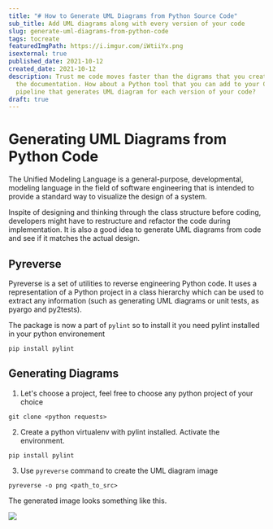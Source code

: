 ```yaml
---
title: "# How to Generate UML Diagrams from Python Source Code"
sub_title: Add UML diagrams along with every version of your code
slug: generate-uml-diagrams-from-python-code
tags: tocreate
featuredImgPath: https://i.imgur.com/iWtiiYx.png
isexternal: true
published_date: 2021-10-12
created_date: 2021-10-12
description: Trust me code moves faster than the digrams that you created for
  the documentation. How about a Python tool that you can add to your CI/CD
  pipeline that generates UML diagram for each version of your code?
draft: true
---
```


# Generating UML Diagrams from Python Code


The Unified Modeling Language is a general-purpose, developmental, modeling language in the field of software engineering that is intended to provide a standard way to visualize the design of a system.

Inspite of designing and thinking through the class structure before coding, developers might have to restructure and refactor the code during implementation. It is also a good idea to generate UML diagrams from code and see if it matches the actual design. 

## Pyreverse

Pyreverse is a set of utilities to reverse engineering Python code. It uses a representation of a Python project in a class hierarchy which can be used to extract any information (such as generating UML diagrams or unit tests, as pyargo and py2tests). 

The package is now a part of `pylint` so to install it you need pylint installed in your python environement

```
pip install pylint
```

## Generating Diagrams

1. Let's choose a project, feel free to choose any python project of your choice

```
git clone <python requests>
```

2. Create a python virtualenv with pylint installed. Activate the environment.

```
pip install pylint
```

3. Use `pyreverse` command to create the UML diagram image

```
pyreverse -o png <path_to_src>
```

The generated image looks something like this.

![](https://i.imgur.com/ucWHkb5.jpg)

